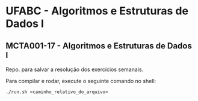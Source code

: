 # UFABC - Algoritmos e Estruturas de Dados I 

## MCTA001-17 - Algoritmos e Estruturas de Dados I 

Repo. para salvar a resolução dos exercícios semanais.

Para compilar e rodar, execute o seguinte comando no shell:

```
./run.sh <caminho_relativo_do_arquivo>
```